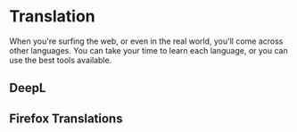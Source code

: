# Translation
When you're surfing the web, or even in the real world, you'll come across other languages. You can take your time to learn each language, or you can use the best tools available.
## DeepL
## Firefox Translations
